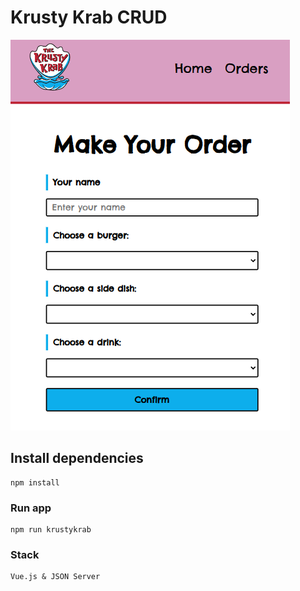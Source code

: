 # Krusty Krab CRUD

![alt text](/public/img/krustykrab.png)

## Install dependencies
```
npm install
```

### Run app
```
npm run krustykrab
```
### Stack
```
Vue.js & JSON Server
```
